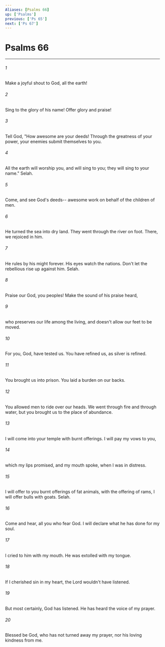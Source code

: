 ```yaml
---
Aliases: [Psalms 66]
up: ['Psalms']
previous: ['Ps 65']
next: ['Ps 67']
---
```

# Psalms 66
***





###### 1 

Make a joyful shout to God, all the earth! 



###### 2 

Sing to the glory of his name! Offer glory and praise! 



###### 3 

Tell God, "How awesome are your deeds! Through the greatness of your power, your enemies submit themselves to you. 



###### 4 

All the earth will worship you, and will sing to you; they will sing to your name." Selah. 



###### 5 

Come, and see God's deeds-- awesome work on behalf of the children of men. 



###### 6 

He turned the sea into dry land. They went through the river on foot. There, we rejoiced in him. 



###### 7 

He rules by his might forever. His eyes watch the nations. Don't let the rebellious rise up against him. Selah. 



###### 8 

Praise our God, you peoples! Make the sound of his praise heard, 



###### 9 

who preserves our life among the living, and doesn't allow our feet to be moved. 



###### 10 

For you, God, have tested us. You have refined us, as silver is refined. 



###### 11 

You brought us into prison. You laid a burden on our backs. 



###### 12 

You allowed men to ride over our heads. We went through fire and through water, but you brought us to the place of abundance. 



###### 13 

I will come into your temple with burnt offerings. I will pay my vows to you, 



###### 14 

which my lips promised, and my mouth spoke, when I was in distress. 



###### 15 

I will offer to you burnt offerings of fat animals, with the offering of rams, I will offer bulls with goats. Selah. 



###### 16 

Come and hear, all you who fear God. I will declare what he has done for my soul. 



###### 17 

I cried to him with my mouth. He was extolled with my tongue. 



###### 18 

If I cherished sin in my heart, the Lord wouldn't have listened. 



###### 19 

But most certainly, God has listened. He has heard the voice of my prayer. 



###### 20 

Blessed be God, who has not turned away my prayer, nor his loving kindness from me.

